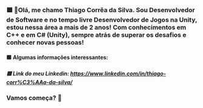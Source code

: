 ### 🟩 🎯Olá, me chamo Thiago Corrêa da Silva. Sou Desenvolvedor de Software e no tempo livre Desenvolvedor de Jogos na Unity, estou nessa área a mais de 2 anos! Com conhecimentos em C++ e em C# (Unity), sempre atrás de superar os desafios e conhecer novas pessoas!

#### 🟩 Algumas informações interessantes:
##### 🟩 Link do meu Linkedin: https://www.linkedin.com/in/thiago-corr%C3%AAa-da-silva/

### Vamos começa? 👋
